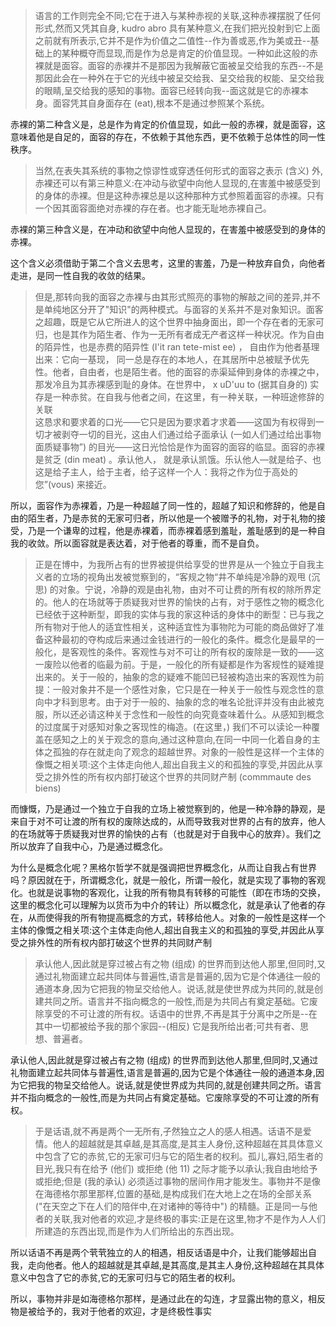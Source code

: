 <blockquote data-pid="VH57A00I">语言的工作则完全不同;它在于进入与某种赤视的关联,这种赤裸摆脱了任何形式,然而又凭其自身, kudro abro 具有某种意义,在我们把光投射到它上面之前就有所表示,它并不是作为价值之二值性--作为善或恶,作为美或丑--基础上的某种概夺而显现,而是作为总是肯定的价值显现。一种如此这般的赤裸就是面容。面容的赤裸并不是那因为我解蔽它面被呈交给我的东西--不是那因此会在一种外在于它的光线中被呈交给我、呈交给我的权能、呈交给我的眼睛,呈交给我的感知的事物。面容已经转向我--面这就是它的赤裸本身。面容凭其自身面存在 (eat),根本不是通过参照某个系统。</blockquote><p data-pid="azRFdeiq">赤裸的第二种含义是，总是作为肯定的价值显现，如此一般的赤裸，就是面容，这意味着他是自足的，面容的存在，不依赖于其他东西，更不依赖于总体性的同一性秩序。</p><blockquote data-pid="MC5DXlkb">当然,在表失其系统的事物之惊谬性或穿透任何形式的面容之表示 (含义) 外,赤裸还可以有第三种意义:在冲动与欲望中向他人显现的,在害羞中被感受到的身体的赤裸。但是这种赤裸总是以这种那种方式参照着面容的赤裸。只有一个因其面容面绝对赤裸的存在者。也才能无耻地赤裸自己。</blockquote><p data-pid="J9rnAbvW">赤裸的第三种含义是，在冲动和欲望中向他人显现的，在害羞中被感受到的身体的赤裸。</p><p data-pid="KMwOURxV">这个含义必须借助于第二个含义去思考，这里的害羞，乃是一种放弃自负，向他者走进，是同一性自我的收敛的结果。</p><blockquote data-pid="t3cGtHjK">但是,那转向我的面容之赤裸与由其形式照亮的事物的解敲之间的差异,并不是单纯地区分开了&#34;知识&#34;的两种模式。与面容的关系并不是对象知识。面客之超趣，既是它从它所进人的这个世界中抽身面出，即一个存在者的无家可归，也是其作为陌生者、作为一无所有者成无产者这样一种状况。作为自由的陌异性，也是赤费的陌异性 (I&#39;it ran tete-mist ee) ， 自由作为他者基理出来：它向一基现， 同一总是存在的本地人，在其居所中总被赋予优先性。他者，自由者，也是陌生者。他的面容的赤渠延伸到身体的赤裸之中，那发冷且为其赤裸感到耻的身体。在世界中， x uD&#39;uu to (据其自身的) 实存是一种赤贫。在自我与他者之间，在这里，有一种关联，一种班途修辞的关联<br/>这恳求和要求着的口光——它只是因为要求着才求着——这国为有权得到一切才被剥夺一切的目光，这由人们通过给子面承认 (一如人们通过给出事物面质疑事物”) 的目光——这日光恰恰是作为面容的面容的临显。面容的赤裸是贫乏 (din meat) 。承认他人， 就是承认凯饿。乐认他人―就是给子、也这是给子主人，给于主者，给子这样一个人：我将之作为位于高处的您”(vous) 来接近。</blockquote><p data-pid="JpVI1Bnu">所以，面容作为赤裸着，乃是一种超越了同一性的，超越了知识和修辞的，他是自由的陌生者，乃是赤贫的无家可归者，所以他是一个被赠予的礼物，对于礼物的接受，乃是一个谦卑的过程，他是赤裸着，而赤裸着感到羞耻，羞耻感到的是一种自我的收敛。所以面容就是表达着，对于他者的尊重，而不是自负。</p><blockquote data-pid="cNajZMDd">正是在博中，为我所占有的世界被提供给享受的世界是从一个独立于自我主义者的立场的视角出发被觉察到的，“客规之物“井不单纯是冷静的观甩 (沉思) 的对象。宁说，冷静的观是由礼物，由对不可让费的所有权的除所界定的。他人的在场就等于质疑我对世界的愉快的占有，对于感性之物的概念化已经依于这种断型，即我的实体与我的家这种话的身体中的断型：已与我之所有物对于他人的适宜性相关，这种适宜性为事物陀为可能的商品做好了准备这种最初的夺构成后来通过金钱进行的一般化的条件。概念化是最早的一般化，是客观性的条件。客观性与对不可让的所有权的废除是一致的——这一废险以他者的临最为前。于是，一般化的所有疑都是作为客规性的疑难提出来的。关于一般的，抽象的念的疑难不能凹已轻被构造出来的客观性为前提：一般对象井不是一个感性对象，它只是在一种关于一般性与观念性的意向中才科到思考。由于对于一般的、抽象的念的唯名论批评并没有由此被克服，所以还必请这种关于念性和一般性的向究竟查味着什么。从感知到概念的过度属于对感知对象之客现性的梅造。(在这里，) 我们不可以读论一种覆盖在感知之上的关于观念的意向,通过这种意向,在同一中同一化着自身的主体之孤独的存在就走向了观念的超越世界。对象的一般性是这样一个主体的像慨之相关项:这个主体走向他人,超出自我主义的和孤独的享受,并因此从享受之排外性的所有权内部打破这个世界的共同财产制 (commmaute des biens)</blockquote><p data-pid="Ae10EnXy">而慷慨，乃是通过一个独立于自我的立场上被觉察到的，他是一种冷静的静观，是来自于对不可让渡的所有权的废除达成的，从而导致我对世界的占有的放弃，他人的在场就等于质疑我对世界的愉快的占有（也就是对于自我中心的放弃）。我们之所以放弃了自我中心，乃是通过概念化。</p><p data-pid="zHmKUfGI">为什么是概念化呢？黑格尔哲学不就是强调把世界概念化，从而让自我占有世界吗？原因就在于，所谓概念化，就是一般化，所谓一般化，就是实现了事物的客观化。也就是说事物的客观化，让我的所有物具有转移的可能性（即在市场的交换，这里的概念化可以理解为以货币为中介的转让）所以概念化，就是承认了他者的存在，从而使得我的所有物提高概念的方式，转移给他人。对象的一般性是这样一个主体的像慨之相关项:这个主体走向他人,超出自我主义的和孤独的享受,并因此从享受之排外性的所有权内部打破这个世界的共同财产制</p><blockquote data-pid="0CATjpUw">承认他人,因此就是穿过被占有之物 (组成) 的世界而到达他人那里,但同时,又通过礼物面建立起共同体与普遍性,语言是普遍的,因为它是个体通往一般的通道本身,因为它把我的物呈交给他人。说话,就是使世界成为共同的,就是创建共同之所。语言并不指向概念的一般性,而是为共同占有奠定基础。它废除享受的不可让渡的所有权。话语中的世界,不再是其于分离中之所是--在其中一切都被给予我的那个家园--(相反) 它是我所给出者;可共有者、思想、普遍者。</blockquote><p data-pid="ptCG00PN">承认他人,因此就是穿过被占有之物 (组成) 的世界而到达他人那里,但同时,又通过礼物面建立起共同体与普遍性,语言是普遍的,因为它是个体通往一般的通道本身,因为它把我的物呈交给他人。说话,就是使世界成为共同的,就是创建共同之所。语言并不指向概念的一般性,而是为共同占有奠定基础。它废除享受的不可让渡的所有权。</p><blockquote data-pid="DJZPIf3_">于是话语,就不再是两个一无所有,孑然独立之人的感人相遇。话语不是爱情。他人的超越就是其卓越,是其高度,是其主人身份,这种超越在其具体意义中包含了它的赤贫,它的无家可归与它的陌生者的权利。孤儿,寡妇,陌生者的目光,我只有在给予 (他们) 或拒绝 (他 11) 之际才能予以承认;我自由地给予或拒绝;但是 (我的承认) 必须适过事物的居间作用才能发生。事物并不是像在海德格尔那里那样,位置的基础,是构成我们在大地上之在场的全部关系 (&#34;在天空之下在人们的陪伴中,在对诸神的等待中&#34;) 的精髓。正是同一与他者的关联,我对他者的欢迎,才是终极的事实:正是在这里,物才不是作为人人们所建造的东西出现,而是作为人们所给出的东西出现。</blockquote><p data-pid="u30TuLNg">所以话语不再是两个茕茕独立的人的相遇，相反话语是中介，让我们能够超出自我，走向他者。他人的超越就是其卓越,是其高度,是其主人身份,这种超越在其具体意义中包含了它的赤贫,它的无家可归与它的陌生者的权利。</p><p data-pid="S8dYWk_V">所以，事物并非是如海德格尔那样，是通过此在的勾连，才显露出物的意义，相反物是被给予的，我对于他者的欢迎，才是终极性事实</p><p></p><p></p><p></p><p></p><p></p><p></p><p></p><p></p><p></p><p></p><p></p>